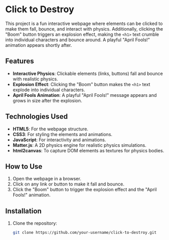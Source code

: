 # Click to Destroy

This project is a fun interactive webpage where elements can be clicked to make them fall, bounce, and interact with physics. Additionally, clicking the "Boom" button triggers an explosion effect, making the `<h1>` text crumble into individual characters and bounce around. A playful "April Fools!" animation appears shortly after.

## Features

- **Interactive Physics**: Clickable elements (links, buttons) fall and bounce with realistic physics.
- **Explosion Effect**: Clicking the "Boom" button makes the `<h1>` text explode into individual characters.
- **April Fools Animation**: A playful "April Fools!" message appears and grows in size after the explosion.

## Technologies Used

- **HTML5**: For the webpage structure.
- **CSS3**: For styling the elements and animations.
- **JavaScript**: For interactivity and animations.
- **Matter.js**: A 2D physics engine for realistic physics simulations.
- **html2canvas**: To capture DOM elements as textures for physics bodies.

## How to Use

1. Open the webpage in a browser.
2. Click on any link or button to make it fall and bounce.
3. Click the "Boom" button to trigger the explosion effect and the "April Fools!" animation.

## Installation

1. Clone the repository:
   ```bash
   git clone https://github.com/your-username/click-to-destroy.git